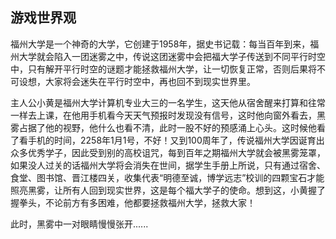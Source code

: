 ## 游戏世界观

福州大学是一个神奇的大学，它创建于1958年，据史书记载：每当百年到来，福州大学就会陷入一团迷雾之中，传说这团迷雾中会把福大学子传送到不同平行时空中，只有解开平行时空的谜题才能拯救福州大学，让一切恢复正常，否则后果将不可设想，大家将会迷失在平行时空中，再也回不到现实世界里。

主人公小黄是福州大学计算机专业大三的一名学生，这天他从宿舍醒来打算和往常一样去上课，在他用手机看今天天气预报时发现没有信号，这时他向窗外看去，黑雾占据了他的视野，他什么也看不清，此时一股不好的预感涌上心头。这时候他看了看手机的时间，2258年1月1号，不好！又到100周年了，传说福州大学因诞育出众多优秀学子，因此受到别的高校诅咒，每到百年之期福州大学就会被黑雾笼罩，如果没人过关的话福州大学将会消失在世间，据学生手册上所说，只有通过宿舍、食堂、图书馆、晋江楼四关，收集代表“明德至诚，博学远志”校训的四颗宝石才能照亮黑雾，让所有人回到现实世界，这是每个福大学子的使命。想到这，小黄握了握拳头，不论前方有多困难，他都要拯救福州大学，拯救大家！

此时，黑雾中一对眼睛慢慢张开......